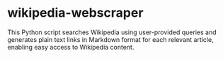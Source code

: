 # wikipedia-webscraper
This Python script searches Wikipedia using user-provided queries and generates plain text links in Markdown format for each relevant article, enabling easy access to Wikipedia content.

